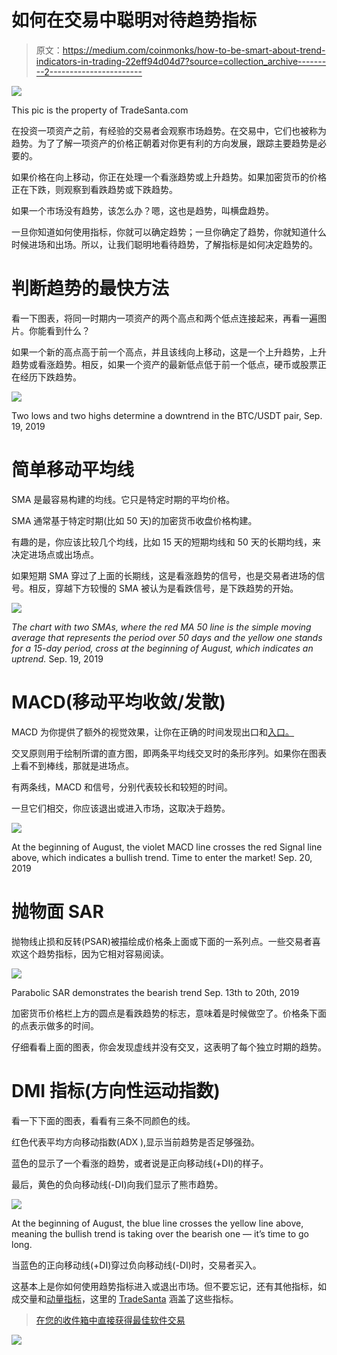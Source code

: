 # 如何在交易中聪明对待趋势指标

> 原文：<https://medium.com/coinmonks/how-to-be-smart-about-trend-indicators-in-trading-22eff94d04d7?source=collection_archive---------2----------------------->

![](img/d8299b226c9996a71a596b9dee8e6c50.png)

This pic is the property of TradeSanta.com

在投资一项资产之前，有经验的交易者会观察市场趋势。在交易中，它们也被称为趋势。为了了解一项资产的价格正朝着对你更有利的方向发展，跟踪主要趋势是必要的。

如果价格在向上移动，你正在处理一个看涨趋势或上升趋势。如果加密货币的价格正在下跌，则观察到看跌趋势或下跌趋势。

如果一个市场没有趋势，该怎么办？嗯，这也是趋势，叫横盘趋势。

一旦你知道如何使用指标，你就可以确定趋势；一旦你确定了趋势，你就知道什么时候进场和出场。所以，让我们聪明地看待趋势，了解指标是如何决定趋势的。

# 判断趋势的最快方法

看一下图表，将同一时期内一项资产的两个高点和两个低点连接起来，再看一遍图片。你能看到什么？

如果一个新的高点高于前一个高点，并且该线向上移动，这是一个上升趋势，上升趋势或看涨趋势。相反，如果一个资产的最新低点低于前一个低点，硬币或股票正在经历下跌趋势。

![](img/d1308c6b481f389f6c4958158f71828a.png)

Two lows and two highs determine a downtrend in the BTC/USDT pair, Sep. 19, 2019

# 简单移动平均线

SMA 是最容易构建的均线。它只是特定时期的平均价格。

SMA 通常基于特定时期(比如 50 天)的加密货币收盘价格构建。

有趣的是，你应该比较几个均线，比如 15 天的短期均线和 50 天的长期均线，来决定进场点或出场点。

如果短期 SMA 穿过了上面的长期线，这是看涨趋势的信号，也是交易者进场的信号。相反，穿越下方较慢的 SMA 被认为是看跌信号，是下跌趋势的开始。

![](img/f2350aa9763e93aa24d8de238af890c9.png)

*The chart with two SMAs, where the red MA 50 line is the simple moving average that represents the period over 50 days and the yellow one stands for a 15-day period, cross at the beginning of August, which indicates an uptrend.* Sep. 19, 2019

# MACD(移动平均收敛/发散)

MACD 为你提供了额外的视觉效果，让你在正确的时间发现出口和[入口。](https://blog.tradesanta.com/how-to-spot-an-entry-point-when-trading-crypto/)

交叉原则用于绘制所谓的直方图，即两条平均线交叉时的条形序列。如果你在图表上看不到棒线，那就是进场点。

有两条线，MACD 和信号，分别代表较长和较短的时间。

一旦它们相交，你应该退出或进入市场，这取决于趋势。

![](img/ea3a9dedef10a0f2c51617ddcfb33a36.png)

At the beginning of August, the violet MACD line crosses the red Signal line above, which indicates a bullish trend. Time to enter the market! Sep. 20, 2019

# 抛物面 SAR

抛物线止损和反转(PSAR)被描绘成价格条上面或下面的一系列点。一些交易者喜欢这个趋势指标，因为它相对容易阅读。

![](img/59bdf4e75d199a5d16cccbdbaa102213.png)

Parabolic SAR demonstrates the bearish trend Sep. 13th to 20th, 2019

加密货币价格栏上方的圆点是看跌趋势的标志，意味着是时候做空了。价格条下面的点表示做多的时间。

仔细看看上面的图表，你会发现虚线并没有交叉，这表明了每个独立时期的趋势。

# DMI 指标(方向性运动指数)

看一下下面的图表，看看有三条不同颜色的线。

红色代表平均方向移动指数(ADX ),显示当前趋势是否足够强劲。

蓝色的显示了一个看涨的趋势，或者说是正向移动线(+DI)的样子。

最后，黄色的负向移动线(-DI)向我们显示了熊市趋势。

![](img/a92ae35992f2048714ae365d81b2084f.png)

At the beginning of August, the blue line crosses the yellow line above, meaning the bullish trend is taking over the bearish one — it’s time to go long.

当蓝色的正向移动线(+DI)穿过负向移动线(-DI)时，交易者买入。

这基本上是你如何使用趋势指标进入或退出市场。但不要忘记，还有其他指标，如成交量和[动量指标](https://blog.tradesanta.com/momentum-indicators-and-how-to-use-them/)，这里的 [TradeSanta](https://tradesanta.com/en) 涵盖了这些指标。

> [在您的收件箱中直接获得最佳软件交易](https://coincodecap.com/?utm_source=coinmonks)

[![](img/7c0b3dfdcbfea594cc0ae7d4f9bf6fcb.png)](https://coincodecap.com/?utm_source=coinmonks)